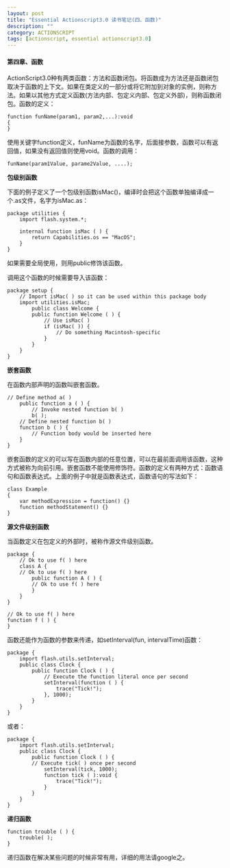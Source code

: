 ```yaml
---
layout: post
title: "Essential Actionscript3.0 读书笔记(四、函数)"
description: ""
category: ACTIONSCRIPT
tags: [actionscript, essential actionscript3.0]
---
```


#### 第四章、函数

ActionScript3.0种有两类函数：方法和函数闭包。将函数成为方法还是函数闭包取决于函数的上下文。如果在类定义的一部分或将它附加到对象的实例，则称方法。如果以其他方式定义函数(方法内部、包定义内部、包定义外部)，则称函数闭包。函数的定义：

	function funName(param1, param2,...):void
	{
	}

使用关键字function定义，funName为函数的名字，后面接参数，函数可以有返回值，如果没有返回值则使用void。函数的调用：

	funName(param1Value, parame2Value, ....);

**包级别函数**

下面的例子定义了一个包级别函数isMac()，编译时会把这个函数单独编译成一个.as文件，名字为isMac.as：

	package utilities {
		import flash.system.*;
		
		internal function isMac ( ) {
			return Capabilities.os == "MacOS";
		}
	}

如果需要全局使用，则用public修饰该函数。

调用这个函数的时候需要导入该函数：

	package setup {
		// Import isMac( ) so it can be used within this package body
		import utilities.isMac;
			public class Welcome {
			public function Welcome ( ) {
				// Use isMac( )
				if (isMac( )) {
					// Do something Macintosh-specific
				}
			}
		}
	}

**嵌套函数**

在函数内部声明的函数叫嵌套函数。

	// Define method a( )
		public function a ( ) {
			// Invoke nested function b( )
			b( );
		// Define nested function b( )
		function b ( ) {
			// Function body would be inserted here
		}
	}
	
嵌套函数的定义的可以写在函数内部的任意位置，可以在最前面调用该函数，这种方式被称为向前引用。嵌套函数不能使用修饰符。函数的定义有两种方式：函数语句和函数表达式。上面的例子中就是函数表达式，函数语句的写法如下：

	class Example
	{
		var methodExpression = function() {}
		function methodStatement() {}
	}

**源文件级别函数**

当函数定义在包定义的外部时，被称作源文件级别函数。

	package {
		// Ok to use f( ) here
		class A {
		// Ok to use f( ) here
			public function A ( ) {
			// Ok to use f( ) here
			}
		}
	}
	
	// Ok to use f( ) here
	function f ( ) {
	}
	
函数还能作为函数的参数来传递，如setInterval(fun, intervalTime)函数：

	package {
		import flash.utils.setInterval;
		public class Clock {
			public function Clock ( ) {
				// Execute the function literal once per second
				setInterval(function ( ) {
					trace("Tick!");
				}, 1000);
			}
		}
	}
	
或者：

	package {
		import flash.utils.setInterval;
		public class Clock {
			public function Clock ( ) {
			// Execute tick( ) once per second
				setInterval(tick, 1000);
				function tick ( ):void {
					trace("Tick!");
				}
			}
		}
	}

**递归函数**

	function trouble ( ) {
		trouble( );
	}	
	
递归函数在解决某些问题的时候非常有用，详细的用法请google之。